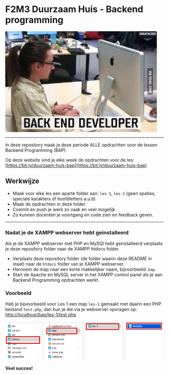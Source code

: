 # F2M3 Duurzaam Huis - Backend programming

![Backend developer](images/backend_dev.jpg)

---

In deze repository maak je deze periode ALLE opdrachten voor de lessen Backend Programming (BAP)

Op deze website vind je elke week de opdrachten voor de les: [https://bit.ly/duurzaam-huis-bap](https://bit.ly/duurzaam-huis-bap)

## Werkwijze

- Maak voor elke les een aparte folder aan: `les-1`, `les-2` (geen spaties, speciale karakters of hoofdletters a.u.b)
- Maak de opdrachten in deze folder.
- Commit en push je werk zo vaak en veel mogelijk
- Zo kunnen docenten je voortgang en code zien en feedback geven.

---

### Nadat je de XAMPP webserver hebt geinstalleerd

Als je de XAMPP webserver met PHP en MySQl hebt geinstalleerd verplaats je deze repository folder naar de XAMPP htdocs folder.

- Verplaats deze repository folder (de folder waarin deze README in staat) naar de `htdocs` folder van je XAMPP webserver.
- Hernoem de map naar een korte makkelijker naam, bijvoorbeeld: `bap`.
- Start de Apache en MySQL server in het XAMPP control panel als je aan Backend Programming opdrachten werkt.

### Voorbeeld

Heb je bijvoorbeeld voor Les 1 een map `les-1` gemaakt met daarin een PHP bestand `test.php`, dan kun je die via je webserver opvragen op: [http://localhost/bap/les-1/test.php](http://localhost/bap/les-1/test.php)

![Voorbeeld mappen structuur htdocs](images/xampp_folder.png)

**Veel succes!**

